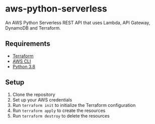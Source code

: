 # aws-python-serverless
An AWS Python Serverless REST API that uses Lambda, API Gateway, DynamoDB and Terraform.

## Requirements
- [Terraform](https://www.terraform.io/downloads.html)
- [AWS CLI](https://aws.amazon.com/cli/)
- [Python 3.8](https://www.python.org/downloads/)

## Setup
1. Clone the repository
2. Set up your AWS credentials
3. Run `terraform init` to initialize the Terraform configuration
4. Run `terraform apply` to create the resources
5. Run `terraform destroy` to delete the resources
